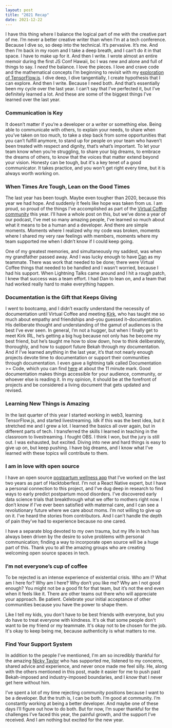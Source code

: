 ```yaml
---
layout: post
title: "2021 Recap"
date: 2021-12-22
---
```


I have this thing where I balance the logical part of me with the creative part of me. I’m never a better creative writer than when I’m at a tech conference. Because I dive so, so deep into the technical. It’s pervasive. It’s me. And then I’m back in my room and I take a deep breath, and I can’t do it in that space. I have to make up for it. And then I write. I wrote almost an entire memoir during the first JS Conf Hawaii, bc I was new and alone and full of things to say. I _need_ the balance. I love the pieces. I love and crave code and the mathematical concepts I’m beginning to revisit with my [exploration of TensorFlow.js](https://www.youtube.com/channel/UCyQMaTyYIcq4npG26u6Z2Fg). I dive deep, I dive tangentially, I create hypothesis that I can explore. And then I write. Because I need both. And that’s essentially been my cycle over the last year. I can’t say that I’ve perfected it, but I’ve definitely learned a lot. And these are some of the biggest things I've learned over the last year.

### Communication is Key

It doesn’t matter if you’re a developer or a writer or something else. Being able to communicate with others, to explain your needs, to share when you’ve taken on too much, to take a step back from some opportunities that you can’t fulfill anymore, to stand up for people on your team who haven’t been treated with respect and dignity, that’s what’s important. To let your team know when you’re struggling, to share your big dreams, to embrace the dreams of others, to know that the voices that matter extend beyond your vision. Honesty can be tough, but it's a key tenet of a good communicator. It takes practice, and you won't get right every time, but it is always worth working on.

### When Times Are Tough, Lean on the Good Times

The last year has been tough. Maybe even tougher than 2020, because this year we had hope. And suddenly it feels like hope was taken from us. I am proud, so proud of the things I’ve accomplished as part of the [Virtual Coffee community](https://virtualcoffee.io/) this year. I’ll have a whole post on this, but we’ve done a year of our podcast, I’ve met so many amazing people, I’ve learned so much about what it means to be a human and a developer. And there are simple moments. Moments where I realized why my code was broken, moments where I shared my very raw feelings with members, moments where my team supported me when I didn’t know if I could keep going.

One of my greatest memories, and simultaneously my saddest, was when my grandfather passed away. And I was lucky enough to have [Dan](https://twitter.com/danieltott) as my teammate. There was work that needed to be done; there were Virtual Coffee things that needed to be handled and I wasn’t worried, because I had his support. When Lightning Talks came around and I hit a rough patch, I knew that success was a team effort. I had Dan to lean on, and a team that had worked really hard to make everything happen.

### Documentation is the Gift that Keeps Giving

I went to bootcamp, and I didn’t exactly understand the necessity of documentation until Virtual Coffee and meeting [Kirk](https://twitter.com/KirkCodes), who has taught me so much about empathy and friendships and–you guessed it–documentation. His deliberate thought and understanding of the gamut of audiences is the best I’ve ever seen. In general, I’m not a hugger, but when I finally get to meet Kirk IRL, he’s getting a big hug because not only has he become my best friend, but he’s taught me how to slow down, how to think deliberately, thoroughly, and how to support future Bekah through my documentation. And if I’ve learned anything in the last year, it’s that not nearly enough projects devote time to documentation or support their communities through documentation. I even gave a lightning talk called Documentation >= Code, which you can find [here](https://www.youtube.com/watch?v=wcMGC89X0Qo) at about the 11 minute mark. Good documentation makes things accessible for your audience, community, or whoever else is reading it. In my opinion, it should be at the forefront of projects and be considered a living document that gets updated and revised.

### Learning New Things is Amazing

In the last quarter of this year I started working in web3, learning TensorFlow.js, and started livestreaming. Idk if this was the best idea, but it stretched me and I grew a lot. I learned the basics all over again, but in different parts of tech. I transferred the skills I learned in teaching in the classroom to livestreaming. I fought OBS. I think I won, but the jury is still out. I was exhausted, but excited. Diving into new and hard things is easy to give up on, but keep pushing. I have big dreams, and I know what I’ve learned with these topics will contribute to them.

### I am in love with open source

I have an open source [postpartum wellness app](https://github.com/bekahHW/postpartum-wellness-app) that I’ve worked on the last two years as part of Hacktoberfest. I’m not a React Native expert, but I have a personal connection to this project, and I’ve dug deep in research to find ways to early predict postpartum mood disorders. I’ve discovered early data science trials that breakthrough what we offer to mothers right now. I don’t know if I’ve ever been satisfied with maternal care, and I can see a revolutionary future where we care about moms. I’m not willing to give up on it. I’ve heard the stories from contributors. And I can’t handle the depth of pain they’ve had to experience because no one cared.

I have a separate blog devoted to my own trauma, but my life in tech has always been driven by the desire to solve problems with personal communication; finding a way to incorporate open source will be a huge part of this. Thank you to all the amazing groups who are creating welcoming open source spaces in tech.

### I’m not everyone’s cup of coffee

To be rejected is an intense experience of existential crisis. Who am I? What am I here for? Why am I here? Why don’t you like me? Why am I not good enough? You might not be a good fit for that team, but it’s not the end even when it feels like it. There are other teams out there who will appreciate your approach. Be patient. Celebrate your initial acceptance of other communities because you have the power to shape them.

Like I tell my kids, you don't have to be best friends with everyone, but you do have to treat everyone with kindness. It's ok that some people don't want to be my friend or my teammate. It's okay not to be chosen for the job. It's okay to keep being me, because authenticity is what matters to me.

### Find Your Support System

In addition to the people I've mentioned, I'm am so incredibly thankful for the amazing [Nicky Taylor](https://twitter.com/nickytonline) who has supported me, listened to my concerns, shared advice and experience, and never once made me feel silly. He, along with the others mentioned in this post, made it easier for me to push past Bekah-imposed and industry-imposed boundaries, and I _know_ that I never get here without him.

I’ve spent a lot of my time rejecting community positions because I want to be a developer. But the truth is, I can be both. I’m good at community. I’m constantly working at being a better developer. And maybe one of these days I’ll figure out how to do both. But for now, I’m super thankful for the challenges I’ve faced this year, the painful growth, and the support I’ve received. And I am nothing but excited for the new year.

